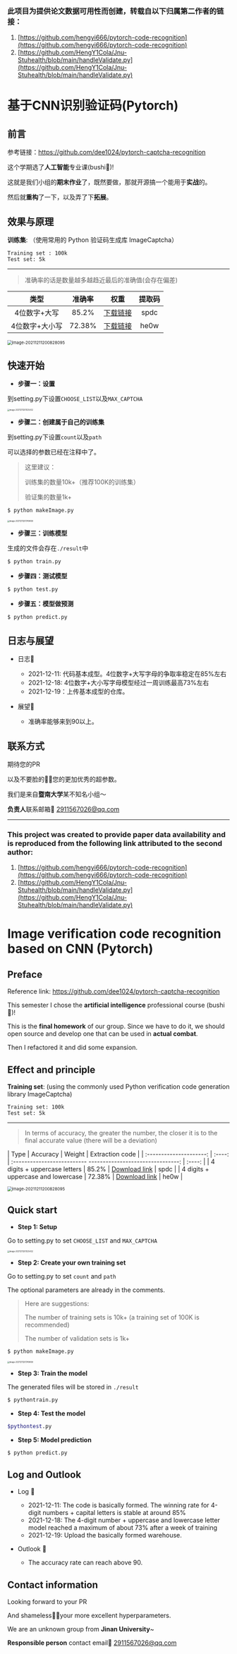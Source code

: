 ### 此项目为提供论文数据可用性而创建，转载自以下归属第二作者的链接：

1) [https://github.com/hengyi666/pytorch-code-recognition](https://github.com/hengyi666/pytorch-code-recognition)
2) [https://github.com/HengY1Cola/Jnu-Stuhealth/blob/main/handleValidate.py](https://github.com/HengY1Cola/Jnu-Stuhealth/blob/main/handleValidate.py)

# 基于CNN识别验证码(Pytorch)

##  前言

参考链接：https://github.com/dee1024/pytorch-captcha-recognition

这个学期选了**人工智能**专业课(bushi🐶)!

这就是我们小组的**期末作业**了，既然要做，那就开源搞一个能用于**实战**的。

然后就**重构**了一下，以及弄了下**拓展**。

##  效果与原理

**训练集**: （使用常用的 Python 验证码生成库 ImageCaptcha）

```
Training set : 100k
Test set: 5k
```

------

> 准确率的话是数量越多越趋近最后的准确值(会存在偏差)

|      类型      | 准确率 |                             权重                             | 提取码 |
| :------------: | :----: | :----------------------------------------------------------: | :----: |
|  4位数字+大写  | 85.2%  | [下载链接]( https://pan.baidu.com/s/1IC7qvrJKrwygMT5r_hN8aA ) |  spdc  |
| 4位数字+大小写 | 72.38% | [下载链接](https://pan.baidu.com/s/1ubshKMdjuRSvc7405cON8w)  |  he0w  |

<img src="https://dailypic.hengyimonster.top/rate72.png" alt="image-20211211200828095" style="zoom:66%;" />

##  快速开始

- **步骤一：设置**

到setting.py下设置`CHOOSE_LIST`以及`MAX_CAPTCHA`

<img src="https://dailypic.hengyimonster.top/image-20211211201535432.png" alt="image-20211211201535432" style="zoom:30%;" />

- **步骤二：创建属于自己的训练集**

到setting.py下设置`count`以及`path`

可以选择的参数已经在注释中了。

> 这里建议：
>
> 训练集的数量10k+（推荐100K的训练集）
>
> 验证集的数量1k+

```bash
$ python makeImage.py 
```



<img src="https://dailypic.hengyimonster.top/image-20211211201749408.png" alt="image-20211211201749408" style="zoom:30%;" />

- **步骤三：训练模型**

生成的文件会存在`./result`中

```bash
$ python train.py
```

- **步骤四：测试模型**

```bash
$ python test.py
```

- **步骤五：模型做预测**

```bash
$ python predict.py
```

## 日志与展望

- 日志📝 
  - 2021-12-11:  代码基本成型。4位数字+大写字母的争取率稳定在85%左右
  - 2021-12-18:  4位数字+大小写字母模型经过一周训练最高73%左右
  - 2021-12-19：上传基本成型的仓库。
- 展望🦅

  - 准确率能够来到90以上。

##  联系方式

期待您的PR

以及不要脸的🙇‍♀️您的更加优秀的超参数。

我们是来自**暨南大学**某不知名小组～

**负责人**联系邮箱📮 2911567026@qq.com

-------------------------------------------------

### This project was created to provide paper data availability and is reproduced from the following link attributed to the second author:

1) [https://github.com/hengyi666/pytorch-code-recognition](https://github.com/hengyi666/pytorch-code-recognition)
2) [https://github.com/HengY1Cola/Jnu-Stuhealth/blob/main/handleValidate.py](https://github.com/HengY1Cola/Jnu-Stuhealth/blob/main/handleValidate.py)

# Image verification code recognition based on CNN (Pytorch)

## Preface

Reference link: https://github.com/dee1024/pytorch-captcha-recognition

This semester I chose the **artificial intelligence** professional course (bushi🐶)!

This is the **final homework** of our group. Since we have to do it, we should open source and develop one that can be used in **actual combat**.

Then I refactored it and did some expansion.

## Effect and principle

**Training set**: (using the commonly used Python verification code generation library ImageCaptcha)

```
Training set: 100k
Test set: 5k
```

------

> In terms of accuracy, the greater the number, the closer it is to the final accurate value (there will be a deviation)

| Type | Accuracy | Weight | Extraction code |
| :---------------------: | :----: | :-------------------------- --------------------------------: | :----: |
| 4 digits + uppercase letters | 85.2% | [Download link]( https://pan.baidu.com/s/1IC7qvrJKrwygMT5r_hN8aA ) | spdc |
| 4 digits + uppercase and lowercase | 72.38% | [Download link](https://pan.baidu.com/s/1ubshKMdjuRSvc7405cON8w) | he0w |

<img src="https://dailypic.hengyimonster.top/rate72.png" alt="image-20211211200828095" style="zoom:66%;" />

## Quick start

- **Step 1: Setup**

Go to setting.py to set `CHOOSE_LIST` and `MAX_CAPTCHA`

<img src="https://dailypic.hengyimonster.top/image-20211211201535432.png" alt="image-20211211201535432" style="zoom:30%;" />

- **Step 2: Create your own training set**

Go to setting.py to set `count` and `path`

The optional parameters are already in the comments.

> Here are suggestions:
>
> The number of training sets is 10k+ (a training set of 100K is recommended)
>
>The number of validation sets is 1k+

```bash
$ python makeImage.py
```



<img src="https://dailypic.hengyimonster.top/image-20211211201749408.png" alt="image-20211211201749408" style="zoom:30%;" />

- **Step 3: Train the model**

The generated files will be stored in `./result`

```bash
$ pythontrain.py
```

- **Step 4: Test the model**

```bash
$pythontest.py
```

- **Step 5: Model prediction**

```bash
$ python predict.py
```

## Log and Outlook

- Log 📝
   - 2021-12-11: The code is basically formed. The winning rate for 4-digit numbers + capital letters is stable at around 85%
   - 2021-12-18: The 4-digit number + uppercase and lowercase letter model reached a maximum of about 73% after a week of training
   - 2021-12-19: Upload the basically formed warehouse.
- Outlook 🦅

   - The accuracy rate can reach above 90.

##  Contact information

Looking forward to your PR

And shameless🙇‍♀️your more excellent hyperparameters.

We are an unknown group from **Jinan University**~

**Responsible person** contact email📮 2911567026@qq.com

